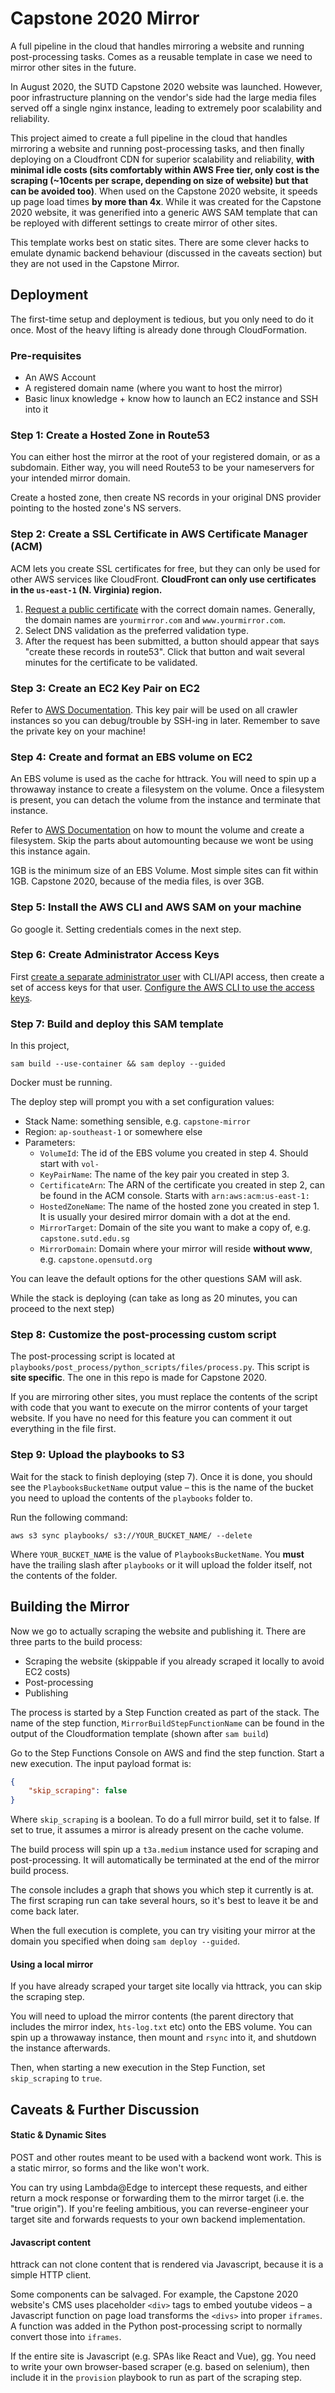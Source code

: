 # Capstone 2020 Mirror

A full pipeline in the cloud that handles mirroring a website and running post-processing tasks.
Comes as a reusable template in case we need to mirror other sites in the future.

In August 2020, the SUTD Capstone 2020 website was launched. However, poor infrastructure planning on the vendor's side had the large media files served off a single nginx instance, leading to extremely poor scalability and reliability.

This project aimed to create a full pipeline in the cloud that handles mirroring a website and running post-processing tasks, and then finally deploying on a Cloudfront CDN for superior scalability and reliability, **with minimal idle costs (sits comfortably within AWS Free tier, only cost is the scraping (~10cents per scrape, depending on size of website) but that can be avoided too)**.
When used on the Capstone 2020 website, it speeds up page load times **by more than 4x**.
While it was created for the Capstone 2020 website, it was generified into a generic AWS SAM template that can be reployed with different settings to create mirror of other sites.

This template works best on static sites. There are some clever hacks to emulate dynamic backend behaviour (discussed in the caveats section) but they are not used in the Capstone Mirror. 

## Deployment

The first-time setup and deployment is tedious, but you only need to do it once. Most of the heavy lifting is already done through CloudFormation.

### Pre-requisites

- An AWS Account
- A registered domain name (where you want to host the mirror)
- Basic linux knowledge + know how to launch an EC2 instance and SSH into it

### Step 1: Create a Hosted Zone in Route53

You can either host the mirror at the root of your registered domain, or as a subdomain. Either way, you will need Route53 to be your nameservers for your intended mirror domain.

Create a hosted zone, then create NS records in your original DNS provider pointing to the hosted zone's NS servers.

### Step 2: Create a SSL Certificate in AWS Certificate Manager (ACM)

ACM lets you create SSL certificates for free, but they can only be used for other AWS services like CloudFront.
**CloudFront can only use certificates in the `us-east-1` (N. Virginia) region.**

1. [Request a public certificate](https://docs.aws.amazon.com/acm/latest/userguide/gs-acm-request-public.html) with the correct domain names. Generally, the domain names are `yourmirror.com` and `www.yourmirror.com`.
2. Select DNS validation as the preferred validation type.
3. After the request has been submitted, a button should appear that says "create these records in route53". Click that button and wait several minutes for the certificate to be validated.

### Step 3: Create an EC2 Key Pair on EC2

Refer to [AWS Documentation](https://docs.aws.amazon.com/AWSEC2/latest/UserGuide/ec2-key-pairs.html).
This key pair will be used on all crawler instances so you can debug/trouble by SSH-ing in later.
Remember to save the private key on your machine!

### Step 4: Create and format an EBS volume on EC2

An EBS volume is used as the cache for httrack. You will need to spin up a throwaway instance to create a filesystem on the volume. Once a filesystem is present, you can detach the volume from the instance and terminate that instance.

Refer to [AWS Documentation](https://docs.aws.amazon.com/AWSEC2/latest/UserGuide/ebs-using-volumes.html) on how to mount the volume and create a filesystem. Skip the parts about automounting because we wont be using this instance again.

1GB is the minimum size of an EBS Volume. Most simple sites can fit within 1GB. Capstone 2020, because of the media files, is over 3GB.

### Step 5: Install the AWS CLI and AWS SAM on your machine

Go google it. Setting credentials comes in the next step.

### Step 6: Create Administrator Access Keys

First [create a separate administrator user](https://docs.aws.amazon.com/translate/latest/dg/setting-up.html) with CLI/API access, then create a set of access keys for that user.
[Configure the AWS CLI to use the access keys](https://docs.aws.amazon.com/cli/latest/userguide/cli-configure-files.html).

### Step 7: Build and deploy this SAM template

In this project,

```
sam build --use-container && sam deploy --guided
```

Docker must be running.

The deploy step will prompt you with a set configuration values:

- Stack Name: something sensible, e.g. `capstone-mirror`
- Region: `ap-southeast-1` or somewhere else
- Parameters:
  - `VolumeId`: The id of the EBS volume you created in step 4. Should start with `vol-`
  - `KeyPairName`: The name of the key pair you created in step 3.
  - `CertificateArn`: The ARN of the certificate you created in step 2, can be found in the ACM console. Starts with `arn:aws:acm:us-east-1:`
  - `HostedZoneName`: The name of the hosted zone you created in step 1. It is usually your desired mirror domain with a dot at the end.
  - `MirrorTarget`: Domain of the site you want to make a copy of, e.g. `capstone.sutd.edu.sg`
  - `MirrorDomain`: Domain where your mirror will reside **without www**, e.g. `capstone.opensutd.org`
  
You can leave the default options for the other questions SAM will ask.

While the stack is deploying (can take as long as 20 minutes, you can proceed to the next step)

### Step 8: Customize the post-processing custom script

The post-processing script is located at `playbooks/post_process/python_scripts/files/process.py`.
This script is **site specific**. The one in this repo is made for Capstone 2020.

If you are mirroring other sites, you must replace the contents of the script with code that you want to execute on the mirror contents of your target website. If you have no need for this feature you can comment it out everything in the file first.

### Step 9: Upload the playbooks to S3

Wait for the stack to finish deploying (step 7). Once it is done, you should see the `PlaybooksBucketName` output value – this is the name of the bucket you need to upload the contents of the `playbooks` folder to.

Run the following command:

```
aws s3 sync playbooks/ s3://YOUR_BUCKET_NAME/ --delete
```

Where `YOUR_BUCKET_NAME` is the value of `PlaybooksBucketName`. You **must** have the trailing slash after `playbooks` or it will upload the folder itself, not the contents of the folder.

## Building the Mirror

Now we go to actually scraping the website and publishing it. There are three parts to the build process:

- Scraping the website (skippable if you already scraped it locally to avoid EC2 costs)
- Post-processing
- Publishing

The process is started by a Step Function created as part of the stack. The name of the step function, `MirrorBuildStepFunctionName` can be found in the output of the Cloudformation template (shown after `sam build`)

Go to the Step Functions Console on AWS and find the step function. Start a new execution. The input payload format is:

```json
{
    "skip_scraping": false
}
```

Where `skip_scraping` is a boolean. To do a full mirror build, set it to false. If set to true, it assumes a mirror is already present on the cache volume.

The build process will spin up a `t3a.medium` instance used for scraping and post-processing. It will automatically be terminated at the end of the mirror build process.

The console includes a graph that shows you which step it currently is at. The first scraping run can take several hours, so it's best to leave it be and come back later.

When the full execution is complete, you can try visiting your mirror at the domain you specified when doing `sam deploy --guided`.

#### Using a local mirror

If you have already scraped your target site locally via httrack, you can skip the scraping step.

You will need to upload the mirror contents (the parent directory that includes the mirror index, `hts-log.txt` etc) onto the EBS volume. You can spin up a throwaway instance, then mount and `rsync` into it, and shutdown the instance afterwards.

Then, when starting a new execution in the Step Function, set `skip_scraping` to `true`.

## Caveats & Further Discussion

#### Static & Dynamic Sites

POST and other routes meant to be used with a backend wont work. This is a static mirror, so forms and the like won't work.

You can try using Lambda@Edge to intercept these requests, and either return a mock response or forwarding them to the mirror target (i.e. the "true origin").
If you're feeling ambitious, you can reverse-engineer your target site and forwards requests to your own backend implementation.

#### Javascript content

httrack can not clone content that is rendered via Javascript, because it is a simple HTTP client.

Some components can be salvaged. For example, the Capstone 2020 website's CMS uses placeholder `<div>` tags to embed youtube videos – a Javascript function on page load transforms the `<divs>` into proper `iframes`.
A function was added in the Python post-processing script to normally convert those into `iframes`.

If the entire site is Javascript (e.g. SPAs like React and Vue), gg. You need to write your own browser-based scraper (e.g. based on selenium), then include it in the `provision` playbook to run as part of the scraping step. 